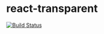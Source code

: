 # react-transparent

[![Build Status](https://travis-ci.org/weiliy/react-transparent.svg?branch=master)](https://travis-ci.org/weiliy/react-transparent)
